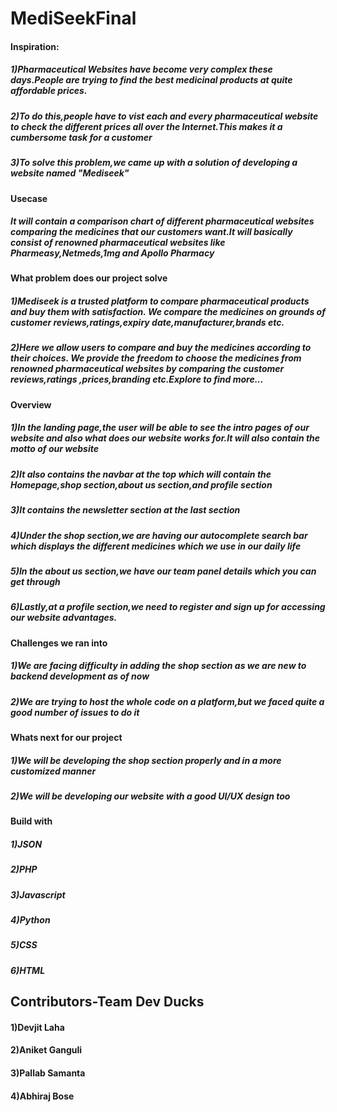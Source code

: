# MediSeekFinal
<h4>Inspiration:</h4>
<h5>1)Pharmaceutical Websites have become very complex these days.People are trying to find the best medicinal products at quite affordable prices.</h5>
<h5>2)To do this,people have to vist each and every pharmaceutical website to check the different prices all over the Internet.This makes it a cumbersome task for a customer</h5>
<h5>3)To solve this problem,we came up with a solution of developing a website named "Mediseek"</h5>

<h4>Usecase</h4>
<h5>It will contain a comparison chart of different pharmaceutical websites comparing the medicines that our customers want.It will basically consist of renowned pharmaceutical websites like Pharmeasy,Netmeds,1mg and Apollo Pharmacy</h5>

<h4>What problem does our project solve</h4>
<h5>1)Mediseek is a trusted platform to compare pharmaceutical products and buy them with satisfaction. We compare the medicines on grounds of customer reviews,ratings,expiry date,manufacturer,brands etc.</h5>
<h5>2)Here we allow users to compare and buy the medicines according to their choices. We provide the freedom to choose the medicines from renowned pharmaceutical websites by comparing the customer reviews,ratings ,prices,branding etc.Explore to find more...</h5>

<h4>Overview</h4>
<h5>1)In the landing page,the user will be able to see the intro pages of our website and also what does our website works for.It will also contain the motto of our website</h5>
<h5>2)It also contains the navbar at the top which will contain the Homepage,shop section,about us section,and profile section</h5>
<h5>3)It contains the newsletter section at the last section </h5>
<h5>4)Under the shop section,we are having our autocomplete search bar which displays the different medicines which we use in our daily life</h5>
<h5>5)In the about us section,we have our team panel details which you can get through</h5>
<h5>6)Lastly,at a profile section,we need to register and sign up for accessing our website advantages.</h5>

<h4>Challenges we ran into</h4>
<h5>1)We are facing difficulty in adding the shop section as we are new to backend development as of now</h5>
<h5>2)We are trying to host the whole code on a platform,but we faced quite a good number of issues to do it</h5>

<h4>Whats next for our project</h4>
<h5>1)We will be developing the shop section properly and in a more customized manner</h5>
<h5>2)We will be developing our website with a good UI/UX design too</h5>

<h4>Build with</h4>
<h5>1)JSON</h5>
<h5>2)PHP</h5>
<h5>3)Javascript</h5>
<h5>4)Python</h5>
<h5>5)CSS</h5>
<h5>6)HTML</h5>

<h2>Contributors-Team Dev Ducks</h2>
<h4>1)Devjit Laha</h4>
<h4>2)Aniket Ganguli</h4>
<h4>3)Pallab Samanta</h4>
<h4>4)Abhiraj Bose</h4>
